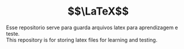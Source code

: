# $$\LaTeX$$
Esse repositorio serve para guarda arquivos latex para aprendizagem e teste.<br>
This repository is for storing latex files for learning and testing.
